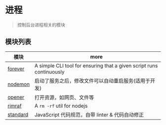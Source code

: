# 进程

> 控制后台进程相关的模块

## 模块列表

模块                                               | more
------------------------------------------------ | --------------------------------------------------------------------
[forever](https://github.com/foreverjs/forever)  | A simple CLI tool for ensuring that a given script runs continuously
[nodemon](https://github.com/remy/nodemon)       | 启动了服务之后，修改文件可以自动重启服务(适用于开发)
[opener](https://github.com/domenic/opener)      | 打开资源，如网页、文件等
[rimraf](https://github.com/isaacs/rimraf)       | A `rm -rf` util for nodejs
[standard](https://github.com/standard/standard) | JavaScript 代码规范，自带 linter & 代码自动修正
